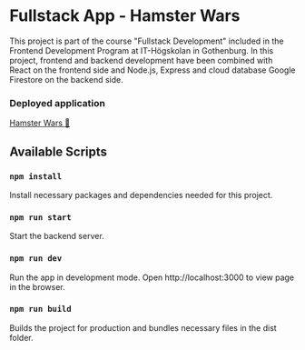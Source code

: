 # Fullstack App - Hamster Wars

This project is part of the course "Fullstack Development" included in the Frontend Development Program at IT-Högskolan in Gothenburg. In this project, frontend and backend development have been combined with React on the frontend side and Node.js, Express and cloud database Google Firestore on the backend side.

### Deployed application

[Hamster Wars :hamster:](https://hamsterwars-fullstack-app.herokuapp.com/)

## Available Scripts

### `npm install`

Install necessary packages and dependencies needed for this project.

### `npm run start`

Start the backend server.

### `npm run dev`

Run the app in development mode. Open http://localhost:3000 to view page in the browser.

### `npm run build`

Builds the project for production and bundles necessary files in the dist folder.
